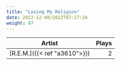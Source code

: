 ```yaml
---
title: "Losing My Religion"
date: 2022-12-08/2022T07:17:24
weight: 97
---
```




 Artist | Plays 
----- | -----:
[R.E.M.]({{< ref "a3610">}}) | 2

